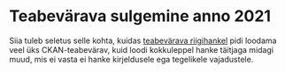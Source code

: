 # Teabevärava sulgemine anno 2021

Siia tuleb seletus selle kohta, kuidas [teabevärava riigihankel](https://riigihanked.riik.ee/rhr-web/#/procurement/1706292) pidi loodama veel üks CKAN-teabevärav, kuid loodi kokkuleppel hanke täitjaga midagi muud, mis ei vasta ei hanke kirjeldusele ega tegelikele vajadustele.

